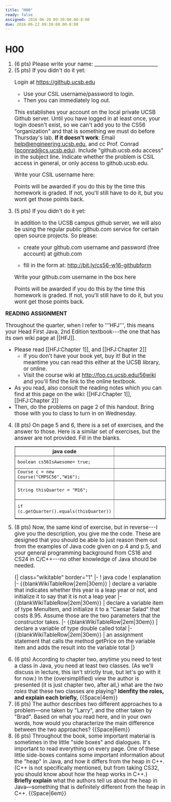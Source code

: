 ```yaml
---
title: "H00"
ready: false
assigned: 2016-06-20 09:30:00.00-8:00
due: 2016-06-22 09:30:00.00-8:00
---
```


# H00


<div style="font-size:120%">

<ol>

<li> (6 pts) Please write your name: __________________________


<li> (5 pts)  If you didn't do it yet: 

Login at https://github.ucsb.edu

* Use your CSIL username/password to login.
* Then you can immediately log out.

This establishes your account on the local private UCSB Github server.    Until you have logged in at least once, your login doesn't exist, so we can't add you to the CS56 "organization"&nbsp;and that is something we must do before Thursday's lab.       <b>If it doesn't work</b>: Email help@engineering.ucsb.edu, and cc Prof. Conrad (pconrad@cs.ucsb.edu).  Include "github.ucsb.edu access" in the subject line.     Indicate whether the problem is CSIL access in general, or only access to github.ucsb.edu.

Write your CSIL username here:

Points will be awarded if you do this by the time this homework is graded.  If not, you'll still have to do it, but you wont get those points back.

</li>

<li> (5 pts) If you didn't do it yet:

In addition to the UCSB campus github server, we will also be using the regular public github.com service for certain open source projects.   So please:


* create your github.com username and password (free account) at github.com

* fill in the form at: http://bit.ly/cs56-w16-githubform

Write your github.com username in the box here

Points will be awarded if you do this by the time this homework is graded.  If not, you'll still have to do it, but you wont get those points back.

</li>
</ol>

<b>READING ASSIGNMENT</b>

Throughout the quarter, when I refer to '''HFJ''', this means your Head First Java, 2nd Edition textbook---the one that has its own wiki page at [[HFJ]].

* Please read [[HFJ:Chapter 1]], and [[HFJ:Chapter 2]]
    * If you don't have your book yet, buy it!  But in the meantime you can read this either at the UCSB library, or online.
    * Visit the course wiki at http://foo.cs.ucsb.edu/56wiki and you'll find the link to the online textbook.   
* As you read, also consult the reading notes which you can find at this page on the wiki: [[HFJ:Chapter 1]], [[HFJ:Chapter 2]]
* Then, do the problems on page 2 of this handout.   Bring those with you to class to turn in on Wednesday.


<ol start="4">

<li> (8 pts) On page 5 and 6, there is a set of exercises, and the answer to those.  Here is a similar set of exercises, but the answer are not provided.  Fill in the blanks.

<table class="wikitable" border="1" width="100%">
<tr>
<th> java code</th>
<th> explanation</th>
</tr>
<tr>
<td> <code>boolean cs56IsAwesome= true;<code>   </td>
<td> <div style="height: 2em; width: 30em;">&nbsp;</div></td>
</tr>
<tr>
<td> <code>Course c = new Course("CMPSC56","W16");<code> </td>
<td> <div style="height: 2em; width: 30em;">&nbsp;</div></td>
</td>
</tr>
<tr>
<td> <code>String thisQuarter = "M16";<code></td>
<td> <div style="padding-top: 2em; padding-left: 30em;">&nbsp;</div></td>
<tr>
<td> <code>if (c.getQuarter().equals(thisQuarter))<code> </td>
<td> <div style="padding-top: 2em; padding-left: 30em;">&nbsp;</div></td>
</tr>
</table>

</li>

<li> (8 pts) Now, the same kind of exercise, but in reverse---I give you the description, you give me the code.    These are designed that you should be able to just reason them out from the examples of Java code given on p.4 and p.5, and your general programming background from CS16 and CS24 in C/C++---no other knowledge of Java should be needed.

{| class="wikitable" border="1" 
|-
! java code
! explanation
|-
{{blankWikiTableRow|2em|30em}}
| declare a variable that indicates whether this year is a leap year or not, and initialize it to say that it is not a leap year
|-
{{blankWikiTableRow|2em|30em}}
| declare a variable item of type MenuItem, and initialize it to a "Caesar Salad" that costs 8.95.   Assume those are the two parameters that the constructor takes.
|-
{{blankWikiTableRow|2em|30em}}
| declare a variable of type double called total
|-
{{blankWikiTableRow|2em|30em}}
| an assignment statement that calls the method getPrice on the variable item and adds the result into the variable total
|}
</li>

<li> (6 pts) According to chapter two, anytime you need to test a class in Java, you need at least two classes.  (As we'll discuss in lecture, this isn't strictly true, but let's go with it for now.)   In the (oversimplified) view the author is presented (it is just chapter two, after all,) what are the <em>two roles</em> that these two classes are playing? <b>Idenfity the roles, and explain each briefly,</b> {{Space|4em}}
</li>

<li> (6 pts) The author describes two different approaches to a problem&mdash;one taken by "Larry", and the other taken by "Brad".    Based on what you read here, and in your own words, how would you characterize the main difference between the two approaches?    {{Space|6em}}
</li>

<li> (6 pts) Throughout the book, some important material is sometimes in the little "side boxes" and dialogues.  It's important to read everything on every page.   One of these little side-boxes contains some important information about the "heap" in Java, and how it differs from the heap in C++.   (C++ is not specifically mentioned, but from taking CS32, you should know about how the heap works in C++.)    <b>Briefly explain</b> what the authors tell us about the heap in Java&mdash;something that is definitely different from the heap in C++.  {{Space|6em}}
</li>
</ol>

